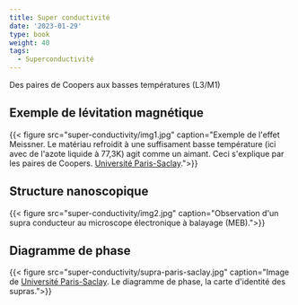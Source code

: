 ```yaml
---
title: Super conductivité
date: '2023-01-29'
type: book
weight: 40
tags:
  - Superconductivité
---
```


Des paires de Coopers aux basses températures (L3/M1)

<!--more-->

## Exemple de lévitation magnétique

{{< figure src="super-conductivity/img1.jpg" caption="Exemple de l'effet Meissner. Le matériau refroidit à une suffisament basse température (ici avec de l'azote liquide à 77,3K) agit comme un aimant. Ceci s'explique par les paires de Coopers. [Université Paris-Saclay](https://hebergement.universite-paris-saclay.fr/supraconductivite/supra/fr/supra-explication-cooper.php).">}}

## Structure nanoscopique

{{< figure src="super-conductivity/img2.jpg" caption="Observation d'un supra conducteur au microscope électronique à balayage (MEB).">}}

## Diagramme de phase

{{< figure src="super-conductivity/supra-paris-saclay.jpg" caption="Image de [Université Paris-Saclay](https://hebergement.universite-paris-saclay.fr/supraconductivite/supra/fr/supra-levitation-phase-more.php). Le diagramme de phase, la carte d'identité des supras.">}}